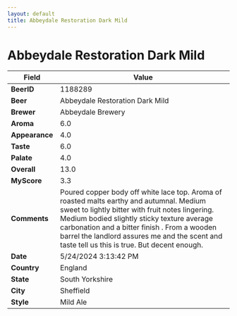 ```yaml
---
layout: default
title: Abbeydale Restoration Dark Mild
---
```


# Abbeydale Restoration Dark Mild

| Field         | Value     |
|---------------|-----------|
| **BeerID** | 1188289 |
| **Beer** | Abbeydale Restoration Dark Mild |
| **Brewer** | Abbeydale Brewery |
| **Aroma** | 6.0 |
| **Appearance** | 4.0 |
| **Taste** | 6.0 |
| **Palate** | 4.0 |
| **Overall** | 13.0 |
| **MyScore** | 3.3 |
| **Comments** | Poured copper body off white lace top. Aroma of roasted malts earthy and autumnal. Medium sweet to lightly bitter with fruit notes lingering. Medium bodied slightly sticky texture average carbonation and a bitter finish . From a wooden barrel the landlord assures me and the scent and taste tell us this is true. But decent enough.  |
| **Date** | 5/24/2024 3:13:42 PM |
| **Country** | England |
| **State** | South Yorkshire |
| **City** | Sheffield |
| **Style** | Mild Ale |
